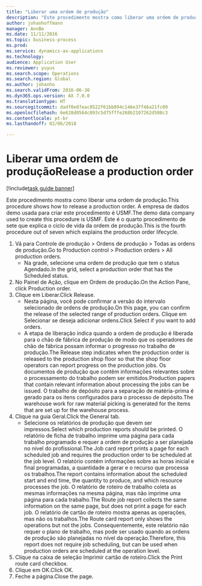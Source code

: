 ```yaml
---
title: "Liberar uma ordem de produção"
description: "Este procedimento mostra como liberar uma ordem de produção."
author: johanhoffmann
manager: AnnBe
ms.date: 11/11/2016
ms.topic: business-process
ms.prod: 
ms.service: dynamics-ax-applications
ms.technology: 
audience: Application User
ms.reviewer: yuyus
ms.search.scope: Operations
ms.search.region: Global
ms.author: johanho
ms.search.validFrom: 2016-06-30
ms.dyn365.ops.version: AX 7.0.0
ms.translationtype: HT
ms.sourcegitcommit: dadf0e87eac8522f61bb094c146e37f46a21fc09
ms.openlocfilehash: 6e628d8564c093c5d75fffe268b2107262d508c3
ms.contentlocale: pt-br
ms.lasthandoff: 02/06/2018

---
```

# <a name="release-a-production-order"></a><span data-ttu-id="42dce-103">Liberar uma ordem de produção</span><span class="sxs-lookup"><span data-stu-id="42dce-103">Release a production order</span></span>

[!include[task guide banner](../../includes/task-guide-banner.md)]

<span data-ttu-id="42dce-104">Este procedimento mostra como liberar uma ordem de produção.</span><span class="sxs-lookup"><span data-stu-id="42dce-104">This procedure shows how to release a production order.</span></span> <span data-ttu-id="42dce-105">A empresa de dados demo usada para criar este procedimento é USMF.</span><span class="sxs-lookup"><span data-stu-id="42dce-105">The demo data company used to create this procedure is USMF.</span></span> <span data-ttu-id="42dce-106">Este é o quarto procedimento de sete que explica o ciclo de vida da ordem de produção.</span><span class="sxs-lookup"><span data-stu-id="42dce-106">This is the fourth procedure out of seven which explains the production order lifecycle.</span></span>

1. <span data-ttu-id="42dce-107">Vá para Controle de produção > Ordens de produção > Todas as ordens de produção.</span><span class="sxs-lookup"><span data-stu-id="42dce-107">Go to Production control > Production orders > All production orders.</span></span>
    * <span data-ttu-id="42dce-108">Na grade, selecione uma ordem de produção que tem o status Agendado.</span><span class="sxs-lookup"><span data-stu-id="42dce-108">In the grid, select a production order that has the Scheduled status.</span></span>  
2. <span data-ttu-id="42dce-109">No Painel de Ação, clique em Ordem de produção.</span><span class="sxs-lookup"><span data-stu-id="42dce-109">On the Action Pane, click Production order.</span></span>
3. <span data-ttu-id="42dce-110">Clique em Liberar.</span><span class="sxs-lookup"><span data-stu-id="42dce-110">Click Release.</span></span>
    * <span data-ttu-id="42dce-111">Nesta página, você pode confirmar a versão do intervalo selecionado de ordens de produção.</span><span class="sxs-lookup"><span data-stu-id="42dce-111">On this page, you can confirm the release of the selected range of production orders.</span></span> <span data-ttu-id="42dce-112">Clique em Selecionar se deseja adicionar ordens.</span><span class="sxs-lookup"><span data-stu-id="42dce-112">Click Select if you want to add orders.</span></span>  
    * <span data-ttu-id="42dce-113">A etapa de liberação indica quando a ordem de produção é liberada para o chão de fábrica de produção de modo que os operadores de chão de fábrica possam informar o progresso no trabalho de produção.</span><span class="sxs-lookup"><span data-stu-id="42dce-113">The Release step indicates when the production order is released to the production shop floor so that the shop floor operators can report progress on the production jobs.</span></span> <span data-ttu-id="42dce-114">Os documentos de produção que contêm informações relevantes sobre o processamento do trabalho podem ser emitidos.</span><span class="sxs-lookup"><span data-stu-id="42dce-114">Production papers that contain relevant information about processing the jobs can be issued.</span></span> <span data-ttu-id="42dce-115">O trabalho de depósito para a separação de matéria-prima é gerado para os itens configurados para o processo de depósito.</span><span class="sxs-lookup"><span data-stu-id="42dce-115">The warehouse work for raw material picking is generated for the items that are set up for the warehouse process.</span></span>  
4. <span data-ttu-id="42dce-116">Clique na guia Geral.</span><span class="sxs-lookup"><span data-stu-id="42dce-116">Click the General tab.</span></span>
    * <span data-ttu-id="42dce-117">Selecione os relatórios de produção que devem ser impressos.</span><span class="sxs-lookup"><span data-stu-id="42dce-117">Select which production reports should be printed.</span></span> <span data-ttu-id="42dce-118">O relatório de ficha de trabalho imprime uma página para cada trabalho programado e requer a ordem de produção a ser planejada no nível do profissional.</span><span class="sxs-lookup"><span data-stu-id="42dce-118">The Job card report prints a page for each scheduled job and requires the production order to be scheduled at the job level.</span></span> <span data-ttu-id="42dce-119">O relatório contém informações sobre as horas inicial e final programadas, a quantidade a gerar e o recurso que processa os trabalhos.</span><span class="sxs-lookup"><span data-stu-id="42dce-119">The report contains information about the scheduled start and end time, the quantity to produce, and which resource processes the job.</span></span> <span data-ttu-id="42dce-120">O relatório de roteiro de trabalho coleta as mesmas informações na mesma página, mas não imprime uma página para cada trabalho.</span><span class="sxs-lookup"><span data-stu-id="42dce-120">The Route job report collects the same information on the same page, but does not print a page for each job.</span></span> <span data-ttu-id="42dce-121">O relatório de cartão de roteiro mostra apenas as operações, mas não os trabalhos.</span><span class="sxs-lookup"><span data-stu-id="42dce-121">The Route card report only shows the operations but not the jobs.</span></span> <span data-ttu-id="42dce-122">Consequentemente, este relatório não requer o plano de trabalho, mas pode ser usado quando as ordens de produção são planejadas no nível da operação.</span><span class="sxs-lookup"><span data-stu-id="42dce-122">Therefore, this report does not require job scheduling, but can be used when production orders are scheduled at the operation level.</span></span>  
5. <span data-ttu-id="42dce-123">Clique na caixa de seleção Imprimir cartão de roteiro.</span><span class="sxs-lookup"><span data-stu-id="42dce-123">Click the Print route card checkbox.</span></span>
6. <span data-ttu-id="42dce-124">Clique em OK.</span><span class="sxs-lookup"><span data-stu-id="42dce-124">Click OK.</span></span>
7. <span data-ttu-id="42dce-125">Feche a página.</span><span class="sxs-lookup"><span data-stu-id="42dce-125">Close the page.</span></span>

